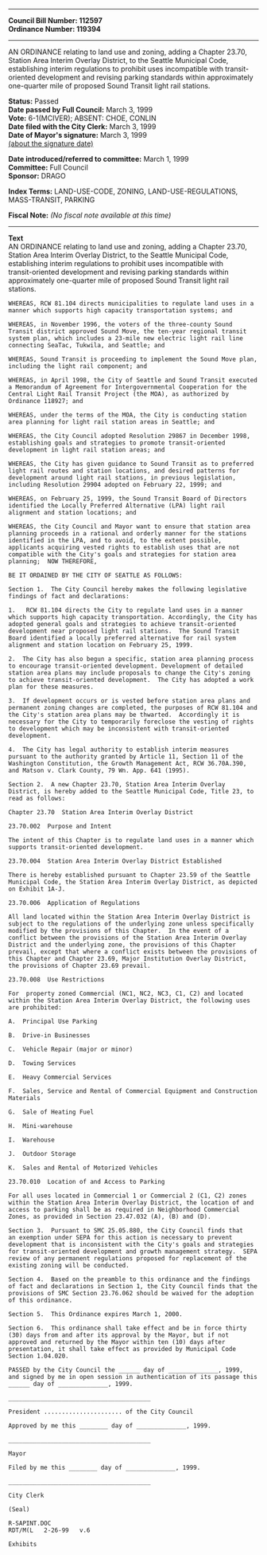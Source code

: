 * * * * *  
  
**Council Bill Number: [](#h0)[](#h2)112597**   
**Ordinance Number: 119394**  
  
* * * * *  
  
AN ORDINANCE relating to land use and zoning, adding a Chapter 23.70, Station Area Interim Overlay District, to the Seattle Municipal Code, establishing interim regulations to prohibit uses incompatible with transit-oriented development and revising parking standards within approximately one-quarter mile of proposed Sound Transit light rail stations.  
  
**Status:** Passed   
**Date passed by Full Council:** March 3, 1999   
**Vote:** 6-1(MCIVER); ABSENT: CHOE, CONLIN   
**Date filed with the City Clerk:** March 3, 1999   
**Date of Mayor's signature:** March 3, 1999   
[(about the signature date)](/~public/approvaldate.htm)   
  
  
**Date introduced/referred to committee:** March 1, 1999   
**Committee:** Full Council   
**Sponsor:** DRAGO   
  
**Index Terms:** LAND-USE-CODE, ZONING, LAND-USE-REGULATIONS, MASS-TRANSIT, PARKING  
  
**Fiscal Note:** *(No fiscal note available at this time)*  
  
* * * * *  
  
**Text**  
    AN ORDINANCE relating to land use and zoning, adding a Chapter 23.70,  
    Station Area Interim Overlay District, to the Seattle Municipal Code,  
    establishing interim regulations to prohibit uses incompatible with  
    transit-oriented development and revising parking standards within  
    approximately one-quarter mile of proposed Sound Transit light rail  
    stations.  
  
    WHEREAS, RCW 81.104 directs municipalities to regulate land uses in a  
    manner which supports high capacity transportation systems; and  
  
    WHEREAS, in November 1996, the voters of the three-county Sound  
    Transit district approved Sound Move, the ten-year regional transit  
    system plan, which includes a 23-mile new electric light rail line  
    connecting SeaTac, Tukwila, and Seattle; and  
  
    WHEREAS, Sound Transit is proceeding to implement the Sound Move plan,  
    including the light rail component; and  
  
    WHEREAS, in April 1998, the City of Seattle and Sound Transit executed  
    a Memorandum of Agreement for Intergovernmental Cooperation for the  
    Central Light Rail Transit Project (the MOA), as authorized by  
    Ordinance 118927; and  
  
    WHEREAS, under the terms of the MOA, the City is conducting station  
    area planning for light rail station areas in Seattle; and  
  
    WHEREAS, the City Council adopted Resolution 29867 in December 1998,  
    establishing goals and strategies to promote transit-oriented  
    development in light rail station areas; and  
  
    WHEREAS, the City has given guidance to Sound Transit as to preferred  
    light rail routes and station locations, and desired patterns for  
    development around light rail stations, in previous legislation,  
    including Resolution 29904 adopted on February 22, 1999; and  
  
    WHEREAS, on February 25, 1999, the Sound Transit Board of Directors  
    identified the Locally Preferred Alternative (LPA) light rail  
    alignment and station locations; and  
  
    WHEREAS, the City Council and Mayor want to ensure that station area  
    planning proceeds in a rational and orderly manner for the stations  
    identified in the LPA, and to avoid, to the extent possible,  
    applicants acquiring vested rights to establish uses that are not  
    compatible with the City's goals and strategies for station area  
    planning;  NOW THEREFORE,  
  
    BE IT ORDAINED BY THE CITY OF SEATTLE AS FOLLOWS:  
  
    Section 1.  The City Council hereby makes the following legislative  
    findings of fact and declarations:  
  
    1.   RCW 81.104 directs the City to regulate land uses in a manner  
    which supports high capacity transportation. Accordingly, the City has  
    adopted general goals and strategies to achieve transit-oriented  
    development near proposed light rail stations.  The Sound Transit  
    Board identified a locally preferred alternative for rail system  
    alignment and station location on February 25, 1999.  
  
    2.  The City has also begun a specific, station area planning process  
    to encourage transit-oriented development. Development of detailed  
    station area plans may include proposals to change the City's zoning  
    to achieve transit-oriented development.  The City has adopted a work  
    plan for these measures.  
  
    3.  If development occurs or is vested before station area plans and  
    permanent zoning changes are completed, the purposes of RCW 81.104 and  
    the City's station area plans may be thwarted.  Accordingly it is  
    necessary for the City to temporarily foreclose the vesting of rights  
    to development which may be inconsistent with transit-oriented  
    development.  
  
    4.  The City has legal authority to establish interim measures  
    pursuant to the authority granted by Article 11, Section 11 of the  
    Washington Constitution, the Growth Management Act, RCW 36.70A.390,  
    and Matson v. Clark County, 79 Wn. App. 641 (1995).  
  
    Section 2.  A new Chapter 23.70, Station Area Interim Overlay  
    District, is hereby added to the Seattle Municipal Code, Title 23, to  
    read as follows:  
  
    Chapter 23.70  Station Area Interim Overlay District  
  
    23.70.002  Purpose and Intent  
  
    The intent of this Chapter is to regulate land uses in a manner which  
    supports transit-oriented development.  
  
    23.70.004  Station Area Interim Overlay District Established  
  
    There is hereby established pursuant to Chapter 23.59 of the Seattle  
    Municipal Code, the Station Area Interim Overlay District, as depicted  
    on Exhibit 1A-J.  
  
    23.70.006  Application of Regulations  
  
    All land located within the Station Area Interim Overlay District is  
    subject to the regulations of the underlying zone unless specifically  
    modified by the provisions of this Chapter.  In the event of a  
    conflict between the provisions of the Station Area Interim Overlay  
    District and the underlying zone, the provisions of this Chapter  
    prevail, except that where a conflict exists between the provisions of  
    this Chapter and Chapter 23.69, Major Institution Overlay District,  
    the provisions of Chapter 23.69 prevail.  
  
    23.70.008  Use Restrictions  
  
    For  property zoned Commercial (NC1, NC2, NC3, C1, C2) and located  
    within the Station Area Interim Overlay District, the following uses  
    are prohibited:  
  
    A.  Principal Use Parking  
  
    B.  Drive-in Businesses  
  
    C.  Vehicle Repair (major or minor)  
  
    D.  Towing Services  
  
    E.  Heavy Commercial Services  
  
    F.  Sales, Service and Rental of Commercial Equipment and Construction  
    Materials  
  
    G.  Sale of Heating Fuel  
  
    H.  Mini-warehouse  
  
    I.  Warehouse  
  
    J.  Outdoor Storage  
  
    K.  Sales and Rental of Motorized Vehicles  
  
    23.70.010  Location of and Access to Parking  
  
    For all uses located in Commercial 1 or Commercial 2 (C1, C2) zones  
    within the Station Area Interim Overlay District, the location of and  
    access to parking shall be as required in Neighborhood Commercial  
    Zones, as provided in Section 23.47.032 (A), (B) and (D).  
  
    Section 3.  Pursuant to SMC 25.05.880, the City Council finds that  
    an exemption under SEPA for this action is necessary to prevent  
    development that is inconsistent with the City's goals and strategies  
    for transit-oriented development and growth management strategy.  SEPA  
    review of any permanent regulations proposed for replacement of the  
    existing zoning will be conducted.  
  
    Section 4.  Based on the preamble to this ordinance and the findings  
    of fact and declarations in Section 1, the City Council finds that the  
    provisions of SMC Section 23.76.062 should be waived for the adoption  
    of this ordinance.  
  
    Section 5.  This Ordinance expires March 1, 2000.  
  
    Section 6.  This ordinance shall take effect and be in force thirty  
    (30) days from and after its approval by the Mayor, but if not  
    approved and returned by the Mayor within ten (10) days after  
    presentation, it shall take effect as provided by Municipal Code  
    Section 1.04.020.  
  
    PASSED by the City Council the ______ day of ______________, 1999,  
    and signed by me in open session in authentication of its passage this  
    ______ day of ______________, 1999.  
  
    ________________________________________  
  
    President ...................... of the City Council  
  
    Approved by me this ________ day of ______________, 1999.  
  
    ________________________________________  
  
    Mayor  
  
    Filed by me this ________ day of ______________, 1999.  
  
    ________________________________________  
  
    City Clerk  
  
    (Seal)  
  
    R-SAPINT.DOC  
    RDT/M(L   2-26-99   v.6  
  
    Exhibits  
  
  
  
  
  
